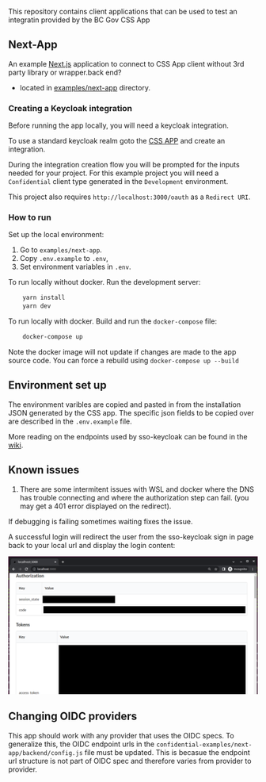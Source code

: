 This repository contains client applications that can be used to test an integratin provided by the BC Gov CSS App

## Next-App

An example [Next.js](https://nextjs.org/) application to connect to CSS App client without 3rd party library or wrapper.back end?

- located in [examples/next-app](examples/next-app) directory.

### Creating a Keycloak integration

Before running the app locally, you will need a keycloak integration.

To use a standard keycloak realm goto the [CSS APP](https://bcgov.github.io/sso-requests) and create an integration.

During the integration creation flow you will be prompted for the inputs needed for your project. For this example project you will need a `Confidential` client type generated in the `Development` environment.

This project also requires `http://localhost:3000/oauth` as a `Redirect URI`.

### How to run

Set up the local environment:

1. Go to `examples/next-app`.
1. Copy `.env.example` to `.env`,
1. Set environment variables in `.env`.

To run locally without docker. Run the development server:

```sh
    yarn install
    yarn dev
```

To run locally with docker. Build and run the `docker-compose` file:

```sh
    docker-compose up
```

Note the docker image will not update if changes are made to the app source code. You can force a rebuild using `docker-compose up --build`

## Environment set up

The environment varibles are copied and pasted in from the installation JSON generated by the CSS app. The specific json fields to be copied over are described in the `.env.example` file.

More reading on the endpoints used by sso-keycloak can be found in the [wiki](https://github.com/bcgov/sso-keycloak/wiki/test-endpoints).

## Known issues

1. There are some intermitent issues with WSL and docker where the DNS has trouble connecting and where the authorization step can fail. (you may get a 401 error displayed on the redirect).

If debugging is failing sometimes waiting fixes the issue.

A successful login will redirect the user from the sso-keycloak sign in page back to your local url and display the login content:

![succes image](./images/SuccessState.PNG)

## Changing OIDC providers

This app should work with any provider that uses the OIDC specs. To generalize this, the OIDC endpoint urls in the `confidential-examples/next-app/backend/config.js` file must be updated. This is becasue the endpoint url structure is not part of OIDC spec and therefore varies from provider to provider.
